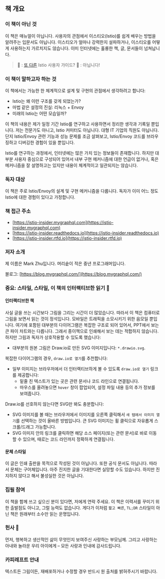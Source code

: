 ## 책 개요

### 이 책이 아닌 것

이 책은 매뉴얼이 아닙니다. 사용자의 관점에서 이스티오(Istio)를 쉽게 배우는 방법을 알려주는 입문서도 아닙니다. 이스티오가 얼마나 강력한지 설파하거나, 이스티오를 어떻게 사용하는지 가르치지도 않습니다. 이미 인터넷에는 훌륭한 책, 글, 문서들이 넘쳐납니다.

> 🤷 : [또 다른](https://en.wikipedia.org/wiki/Yet_another) Istio 사용자 가이드?
> 🙅 : 아닙니다!


### 이 책이 말하고자 하는 것

이 책에서는 가능한 한 체계적으로 설계 및 구현의 관점에서 생각하려고 합니다:
- Istio는 왜 이런 구조를 갖게 되었는가?
- 마법 같은 설정의 진실: 리눅스 + Envoy
- 미래의 Istio는 어떤 모습일까?

이 책의 내용은 제가 일정 기간 Istio를 연구하고 사용하면서 정리한 생각과 기록일 뿐입니다. 저는 전문가도 아니고, Istio 커미터도 아닙니다. 대형 IT 기업의 직원도 아닙니다. 단지 Istio/Envoy 관련 기능과 성능 문제를 조금 살펴보고, Istio/Envoy 코드를 브라우징하고 디버깅한 경험이 있을 뿐입니다.

Istio를 연구하는 과정에서, 인터넷에는 많은 가치 있는 정보들이 존재합니다. 하지만 대부분 사용자 중심으로 구성되어 있어서 내부 구현 메커니즘에 대한 언급이 없거나, 혹은 메커니즘을 잘 설명하고는 있지만 내용이 체계적이고 일관되지는 않습니다.

### 독자 대상
이 책은 주로 Istio/Envoy의 설계 및 구현 메커니즘을 다룹니다. 독자가 이미 어느 정도 Istio에 대한 경험이 있다고 가정합니다.

### 책 접근 주소
- [https://istio-insider.mygraphql.com](https://istio-insider.mygraphql.com)
- [https://istio-insider.readthedocs.io](https://istio-insider.readthedocs.io)
- [https://istio-insider.rtfd.io](https://istio-insider.rtfd.io)

### 저자 소개
제 이름은 Mark Zhu입니다. 머리숱이 적은 중년 프로그래머입니다.

블로그: [https://blog.mygraphql.com/](https://blog.mygraphql.com/)

### 중요: 스타일, 스타일, 이 책의 인터랙티브한 읽기 📖

#### 인터랙티브한 책

사실 글을 쓰는 시간보다 그림을 그리는 시간이 더 많았습니다. 따라서 이 책은 컴퓨터로 그림을 보면서 읽는 것이 정석입니다. 모바일은 트래픽을 소모시키기 위한 음모일 뿐입니다.
여기에 포함된 대부분의 다이어그램은 복잡한 구조로 되어 있어서, PPT에서 보는 큰 파이 차트와는 다릅니다. 그래서 종이책으로 인쇄해서 보는 데는 적합하지 않습니다. 하지만 그림과 독자가 상호작용할 수 있도록 했습니다:

- 대부분의 원본 그림은 Draw.io로 만든 SVG 이미지입니다: `*.drawio.svg`.

복잡한 다이어그램의 경우, `draw.io로 열기`를 추천합니다:
- 일부 이미지는 브라우저에서 더 인터랙티브하게 볼 수 있도록 `draw.io로 열기` 링크를 제공합니다:
  - 밑줄 친 텍스트가 있는 곳은 관련 문서나 코드 라인으로 연결됩니다.
  - 마우스를 올려놓으면 `hover` 창이 팝업되어, 설정 파일 내용 등의 추가 정보를 보여줍니다.

Draw.io를 선호하지 않는다면 SVG만 봐도 충분합니다:
- SVG 이미지를 볼 때는 브라우저에서 이미지를 오른쪽 클릭해서 `새 탭에서 이미지 열기`를 선택하는 것이 올바른 방법입니다. 큰 SVG 이미지는 휠 클릭으로 자유롭게 스크롤/드래그 가능합니다.
- SVG 이미지 안의 링크를 클릭하면 해당 소스 페이지(또는 관련 문서)로 바로 이동할 수 있으며, 때로는 코드 라인까지 정확하게 연결됩니다.

#### 문체 스타일
이 글은 인쇄 출판을 목적으로 작성된 것이 아닙니다. 또한 공식 문서도 아닙니다. 따라서 문체는 구어체입니다. 아주 진지한 글을 기대한다면 실망할 수도 있습니다. 하지만 진지하지 않다고 해서 불성실한 것은 아닙니다.

### 집필 참여
이 책을 함께 쓰고 싶으신 분이 있다면, 저에게 연락 주세요. 이 책은 이력서를 꾸미기 위한 출발점도 아니고, 그럴 능력도 없습니다. 게다가 이처럼 `짧고 빠른`, `TL;DR` 스타일이 아닌 책은 원래부터 소수만 읽는 운명입니다.

### 헌사 💞
먼저, 행복하고 생산적인 삶이 무엇인지 보여주신 사랑하는 부모님께.
그리고 사랑하는 아내와 놀라운 우리 아이에게 – 모든 사랑과 인내에 감사드립니다.

### 카피레프트 안내
텍스트든 그림이든, 재배포하거나 수정할 경우 반드시 원 출처를 밝혀주시기 바랍니다.
